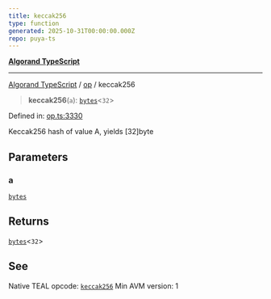 ```yaml
---
title: keccak256
type: function
generated: 2025-10-31T00:00:00.000Z
repo: puya-ts
---
```


[**Algorand TypeScript**](docs/_md/README)

---

[Algorand TypeScript](docs/_md/modules) / [op](/reference/algorand-typescript/api/op/readme/) / keccak256

> **keccak256**(`a`): [`bytes`](/reference/algorand-typescript/api/index/type-aliases/bytes/)\<`32`\>

Defined in: [op.ts:3330](https://github.com/algorandfoundation/puya-ts/blob/main/packages/algo-ts/src/op.ts#L3330)

Keccak256 hash of value A, yields [32]byte

## Parameters

### a

[`bytes`](/reference/algorand-typescript/api/index/type-aliases/bytes/)

## Returns

[`bytes`](/reference/algorand-typescript/api/index/type-aliases/bytes/)\<`32`\>

## See

Native TEAL opcode: [`keccak256`](https://dev.algorand.co/reference/algorand-teal/opcodes#keccak256)
Min AVM version: 1
